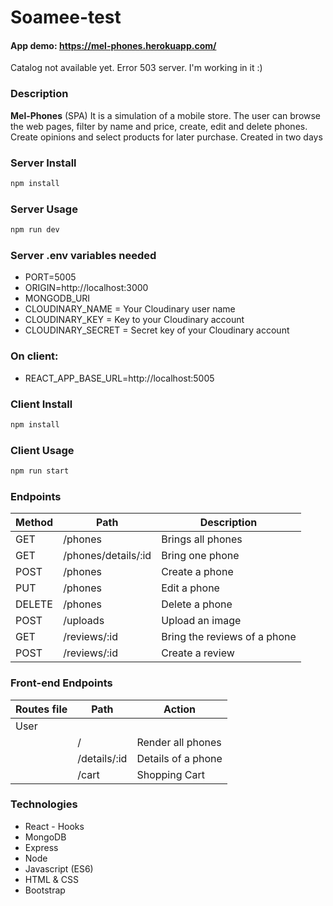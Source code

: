 # Soamee-test

#### App demo: https://mel-phones.herokuapp.com/
Catalog not available yet.
Error 503 server. I'm working in it :)

### Description

**Mel-Phones** (SPA) 
It is a simulation of a mobile store. The user can browse the web pages, filter by name and price, create, edit and delete phones. Create opinions and select products for later purchase. 
Created in two days

### Server Install

```sh
npm install
```

### Server Usage

```sh
npm run dev
```


### Server .env variables needed

- PORT=5005
- ORIGIN=http://localhost:3000
- MONGODB_URI
- CLOUDINARY_NAME = Your Cloudinary user name
- CLOUDINARY_KEY = Key to your Cloudinary account
- CLOUDINARY_SECRET = Secret key of your Cloudinary account


### On client:

- REACT_APP_BASE_URL=http://localhost:5005


### Client Install

```sh
npm install
```

### Client Usage

```sh
npm run start
```


### Endpoints

|	Method	|	Path	|	Description	|
|	-	|	-	|	-	|
|	GET	|	/phones	|		Brings all phones |
|	GET	|	/phones/details/:id	|		Bring one phone |
|	POST	|	/phones	|	Create a phone |
|	PUT	|	/phones	|		Edit a phone |
|	DELETE	|	/phones	|	Delete a phone	|
|	POST	|	/uploads	|	Upload an image |
|	GET	|	/reviews/:id	|		Bring the reviews of a phone |
|	POST	|	/reviews/:id	|	Create a review |





### Front-end Endpoints

| Routes file | Path                       | Action                                            | 
| ----------- | -------------------------- |-------------------------------------------------- |
| User 
|             | /                  | Render all phones                  |
|             | /details/:id                    | Details of a phone |
|             | /cart           | Shopping Cart|




### Technologies

- React - Hooks
- MongoDB
- Express
- Node
- Javascript (ES6)
- HTML & CSS
- Bootstrap

